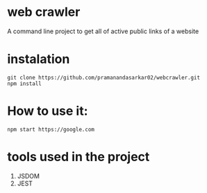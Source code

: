 # web crawler
A command line project to get all of active public links of a website 



# instalation
```
git clone https://github.com/pramanandasarkar02/webcrawler.git
npm install
```


# How to use it:
```
npm start https://google.com
```


# tools used in the project
1. JSDOM
2. JEST

